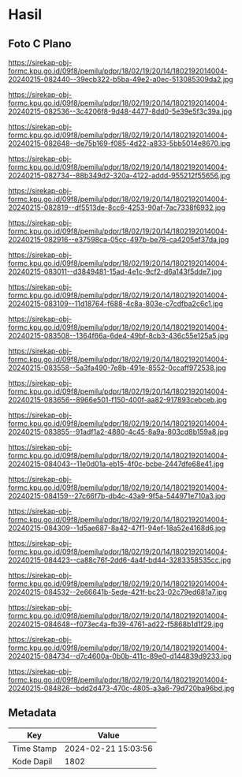 # Hasil

## Foto C Plano

https://sirekap-obj-formc.kpu.go.id/09f8/pemilu/pdpr/18/02/19/20/14/1802192014004-20240215-082440--39ecb322-b5ba-49e2-a0ec-513085309da2.jpg

https://sirekap-obj-formc.kpu.go.id/09f8/pemilu/pdpr/18/02/19/20/14/1802192014004-20240215-082536--3c4206f8-9d48-4477-8dd0-5e39e5f3c39a.jpg

https://sirekap-obj-formc.kpu.go.id/09f8/pemilu/pdpr/18/02/19/20/14/1802192014004-20240215-082648--de75b169-f085-4d22-a833-5bb5014e8670.jpg

https://sirekap-obj-formc.kpu.go.id/09f8/pemilu/pdpr/18/02/19/20/14/1802192014004-20240215-082734--88b349d2-320a-4122-addd-955212f55656.jpg

https://sirekap-obj-formc.kpu.go.id/09f8/pemilu/pdpr/18/02/19/20/14/1802192014004-20240215-082819--df5513de-8cc6-4253-90af-7ac7338f6932.jpg

https://sirekap-obj-formc.kpu.go.id/09f8/pemilu/pdpr/18/02/19/20/14/1802192014004-20240215-082916--e37598ca-05cc-497b-be78-ca4205ef37da.jpg

https://sirekap-obj-formc.kpu.go.id/09f8/pemilu/pdpr/18/02/19/20/14/1802192014004-20240215-083011--d3849481-15ad-4e1c-9cf2-d6a143f5dde7.jpg

https://sirekap-obj-formc.kpu.go.id/09f8/pemilu/pdpr/18/02/19/20/14/1802192014004-20240215-083109--11d18764-f688-4c8a-803e-c7cdfba2c6c1.jpg

https://sirekap-obj-formc.kpu.go.id/09f8/pemilu/pdpr/18/02/19/20/14/1802192014004-20240215-083508--1364f66a-6de4-49bf-8cb3-436c55e125a5.jpg

https://sirekap-obj-formc.kpu.go.id/09f8/pemilu/pdpr/18/02/19/20/14/1802192014004-20240215-083558--5a3fa490-7e8b-491e-8552-0ccaff972538.jpg

https://sirekap-obj-formc.kpu.go.id/09f8/pemilu/pdpr/18/02/19/20/14/1802192014004-20240215-083656--8966e501-f150-400f-aa82-917893cebceb.jpg

https://sirekap-obj-formc.kpu.go.id/09f8/pemilu/pdpr/18/02/19/20/14/1802192014004-20240215-083855--91adf1a2-4880-4c45-8a9a-803cd8b159a8.jpg

https://sirekap-obj-formc.kpu.go.id/09f8/pemilu/pdpr/18/02/19/20/14/1802192014004-20240215-084043--11e0d01a-eb15-4f0c-bcbe-2447dfe68e41.jpg

https://sirekap-obj-formc.kpu.go.id/09f8/pemilu/pdpr/18/02/19/20/14/1802192014004-20240215-084159--27c66f7b-db4c-43a9-9f5a-544971e710a3.jpg

https://sirekap-obj-formc.kpu.go.id/09f8/pemilu/pdpr/18/02/19/20/14/1802192014004-20240215-084309--1d5ae687-8a42-47f1-94ef-18a52e4168d6.jpg

https://sirekap-obj-formc.kpu.go.id/09f8/pemilu/pdpr/18/02/19/20/14/1802192014004-20240215-084423--ca88c76f-2dd6-4a4f-bd44-3283358535cc.jpg

https://sirekap-obj-formc.kpu.go.id/09f8/pemilu/pdpr/18/02/19/20/14/1802192014004-20240215-084532--2e66641b-5ede-421f-bc23-02c79ed681a7.jpg

https://sirekap-obj-formc.kpu.go.id/09f8/pemilu/pdpr/18/02/19/20/14/1802192014004-20240215-084648--f073ec4a-fb39-4761-ad22-f5868b1d1f29.jpg

https://sirekap-obj-formc.kpu.go.id/09f8/pemilu/pdpr/18/02/19/20/14/1802192014004-20240215-084734--d7c4600a-0b0b-411c-89e0-d144839d9233.jpg

https://sirekap-obj-formc.kpu.go.id/09f8/pemilu/pdpr/18/02/19/20/14/1802192014004-20240215-084826--bdd2d473-470c-4805-a3a6-79d720ba96bd.jpg


## Metadata

| Key        | Value               |
| ---------- | ------------------- |
| Time Stamp | 2024-02-21 15:03:56 |
| Kode Dapil | 1802                |



